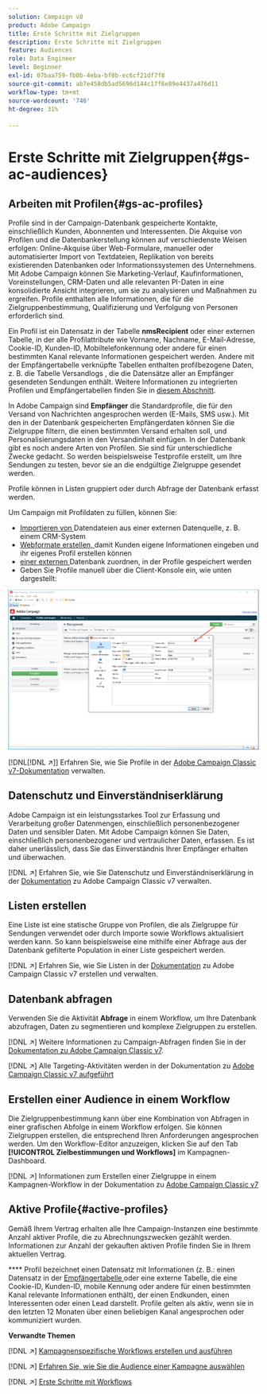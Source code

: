 ```yaml
---
solution: Campaign v8
product: Adobe Campaign
title: Erste Schritte mit Zielgruppen
description: Erste Schritte mit Zielgruppen
feature: Audiences
role: Data Engineer
level: Beginner
exl-id: 07baa759-fb0b-4eba-bf8b-ec6cf21df7f8
source-git-commit: ab7e458db5ad5696d144c17f6e89e4437a476d11
workflow-type: tm+mt
source-wordcount: '746'
ht-degree: 31%

---
```


# Erste Schritte mit Zielgruppen{#gs-ac-audiences}

## Arbeiten mit Profilen{#gs-ac-profiles}

Profile sind in der Campaign-Datenbank gespeicherte Kontakte, einschließlich Kunden, Abonnenten und Interessenten. Die Akquise von Profilen und die Datenbankerstellung können auf verschiedenste Weisen erfolgen: Online-Akquise über Web-Formulare, manueller oder automatisierter Import von Textdateien, Replikation von bereits existierenden Datenbanken oder Informationssystemen des Unternehmens. Mit Adobe Campaign können Sie Marketing-Verlauf, Kaufinformationen, Voreinstellungen, CRM-Daten und alle relevanten PI-Daten in eine konsolidierte Ansicht integrieren, um sie zu analysieren und Maßnahmen zu ergreifen. Profile enthalten alle Informationen, die für die Zielgruppenbestimmung, Qualifizierung und Verfolgung von Personen erforderlich sind.

Ein Profil ist ein Datensatz in der Tabelle **nmsRecipient** oder einer externen Tabelle, in der alle Profilattribute wie Vorname, Nachname, E-Mail-Adresse, Cookie-ID, Kunden-ID, Mobiltelefonkennung oder andere für einen bestimmten Kanal relevante Informationen gespeichert werden. Andere mit der Empfängertabelle verknüpfte Tabellen enthalten profilbezogene Daten, z. B. die Tabelle Versandlogs , die die Datensätze aller an Empfänger gesendeten Sendungen enthält. Weitere Informationen zu integrierten Profilen und Empfängertabellen finden Sie in [diesem Abschnitt](../dev/datamodel.md#ootb-profiles).

In Adobe Campaign sind **Empfänger** die Standardprofile, die für den Versand von Nachrichten angesprochen werden (E-Mails, SMS usw.). Mit den in der Datenbank gespeicherten Empfängerdaten können Sie die Zielgruppe filtern, die einen bestimmten Versand erhalten soll, und Personalisierungsdaten in den Versandinhalt einfügen. In der Datenbank gibt es noch andere Arten von Profilen. Sie sind für unterschiedliche Zwecke gedacht. So werden beispielsweise Testprofile erstellt, um Ihre Sendungen zu testen, bevor sie an die endgültige Zielgruppe gesendet werden.

Profile können in Listen gruppiert oder durch Abfrage der Datenbank erfasst werden.


Um Campaign mit Profildaten zu füllen, können Sie:

* [Importieren von ](import.md) Datendateien aus einer externen Datenquelle, z. B. einem CRM-System
* [Webformate erstellen, ](../dev/webapps.md) damit Kunden eigene Informationen eingeben und ihr eigenes Profil erstellen können
* [einer externen ](../connect/fda.md) Datenbank zuordnen, in der Profile gespeichert werden
* Geben Sie Profile manuell über die Client-Konsole ein, wie unten dargestellt:

![](assets/create-profile.png)


[!DNL[!DNL :arrow_upper_right:]] Erfahren Sie, wie Sie Profile in der [Adobe Campaign Classic v7-Dokumentation](https://experienceleague.adobe.com/docs/campaign-classic/using/getting-started/profile-management/about-profiles.html) verwalten.


## Datenschutz und Einverständniserklärung

Adobe Campaign ist ein leistungsstarkes Tool zur Erfassung und Verarbeitung großer Datenmengen, einschließlich personenbezogener Daten und sensibler Daten. Mit Adobe Campaign können Sie Daten, einschließlich personenbezogener und vertraulicher Daten, erfassen. Es ist daher unerlässlich, dass Sie das Einverständnis Ihrer Empfänger erhalten und überwachen.

[!DNL :arrow_upper_right:] Erfahren Sie, wie Sie Datenschutz und Einverständniserklärung in der  [Dokumentation](https://experienceleague.adobe.com/docs/campaign-classic/using/getting-started/privacy/privacy-and-recommendations.html) zu Adobe Campaign Classic v7 verwalten.

## Listen erstellen

Eine Liste ist eine statische Gruppe von Profilen, die als Zielgruppe für Sendungen verwendet oder durch Importe sowie Workflows aktualisiert werden kann. So kann beispielsweise eine mithilfe einer Abfrage aus der Datenbank gefilterte Population in einer Liste gespeichert werden.

[!DNL :arrow_upper_right:] Erfahren Sie, wie Sie Listen in der  [Dokumentation](https://experienceleague.adobe.com/docs/campaign-classic/using/getting-started/profile-management/creating-and-managing-lists.html) zu Adobe Campaign Classic v7 erstellen und verwalten.

## Datenbank abfragen

Verwenden Sie die Aktivität **Abfrage** in einem Workflow, um Ihre Datenbank abzufragen, Daten zu segmentieren und komplexe Zielgruppen zu erstellen.

[!DNL :arrow_upper_right:] Weitere Informationen zu Campaign-Abfragen finden Sie in der  [Dokumentation zu Adobe Campaign Classic v7](https://experienceleague.adobe.com/docs/campaign-classic/using/automating-with-workflows/introduction/targeting-data.html).

[!DNL :arrow_upper_right:] Alle Targeting-Aktivitäten werden in der Dokumentation zu  [Adobe Campaign Classic v7 aufgeführt](https://experienceleague.adobe.com/docs/campaign-classic/using/automating-with-workflows/targeting-activities/about-targeting-activities.html)

## Erstellen einer Audience in einem Workflow

Die Zielgruppenbestimmung kann über eine Kombination von Abfragen in einer grafischen Abfolge in einem Workflow erfolgen. Sie können Zielgruppen erstellen, die entsprechend Ihren Anforderungen angesprochen werden. Um den Workflow-Editor anzuzeigen, klicken Sie auf den Tab **[!UICONTROL Zielbestimmungen und Workflows]** im Kampagnen-Dashboard.

[!DNL :arrow_upper_right:] Informationen zum Erstellen einer Zielgruppe in einem Kampagnen-Workflow in der Dokumentation zu  [Adobe Campaign Classic v7](https://experienceleague.adobe.com/docs/campaign-classic/using/orchestrating-campaigns/orchestrate-campaigns/marketing-campaign-target.html?lang=en#building-the-main-target-in-a-workflow)


## Aktive Profile{#active-profiles}

Gemäß Ihrem Vertrag erhalten alle Ihre Campaign-Instanzen eine bestimmte Anzahl aktiver Profile, die zu Abrechnungszwecken gezählt werden. Informationen zur Anzahl der gekauften aktiven Profile finden Sie in Ihrem aktuellen Vertrag.

**** Profil bezeichnet einen Datensatz mit Informationen (z. B.: einen Datensatz in der  [Empfängertabelle ](../dev/datamodel.md) oder eine externe Tabelle, die eine Cookie-ID, Kunden-ID, mobile Kennung oder andere für einen bestimmten Kanal relevante Informationen enthält), der einen Endkunden, einen Interessenten oder einen Lead darstellt. Profile gelten als aktiv, wenn sie in den letzten 12 Monaten über einen beliebigen Kanal angesprochen oder kommuniziert wurden.

<!--
You can monitor the number of active profiles used on your instances directly from Campaign Control Panel. 

[!DNL :arrow_upper_right:] For more on this, refer to the [Control Panel documentation](https://docs.adobe.com/content/help/en/control-panel/using/performance-monitoring/active-profiles-monitoring.html).
-->

**Verwandte Themen**

[!DNL :arrow_upper_right:] [Kampagnenspezifische Workflows erstellen und ausführen](https://experienceleague.adobe.com/docs/campaign-classic/using/automating-with-workflows/introduction/building-a-workflow.html)

[!DNL :arrow_upper_right:] [Erfahren Sie, wie Sie die Audience einer Kampagne auswählen](https://experienceleague.adobe.com/docs/campaign-classic/using/orchestrating-campaigns/orchestrate-campaigns/marketing-campaign-target.html)

[!DNL :arrow_upper_right:] [Erste Schritte mit Workflows](https://experienceleague.adobe.com/docs/campaign-classic/using/automating-with-workflows/introduction/about-workflows.html)
